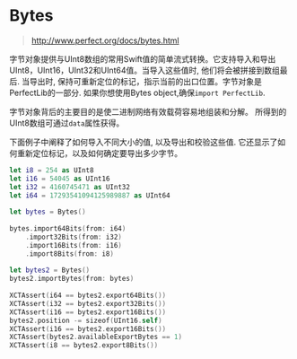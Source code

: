 # Bytes

> http://www.perfect.org/docs/bytes.html

字节对象提供与UInt8数组的常用Swift值的简单流式转换。它支持导入和导出UInt8，UInt16，UInt32和UInt64值。当导入这些值时, 他们将会被拼接到数组最后. 当导出时, 保持可重新定位的标记，指示当前的出口位置。字节对象是PerfectLib的一部分. 如果你想使用Bytes object,确保`import PerfectLib`.

字节对象背后的主要目的是使二进制网络有效载荷容易地组装和分解。 所得到的UInt8数组可通过`data`属性获得。

下面例子中阐释了如何导入不同大小的值, 以及导出和校验这些值.  它还显示了如何重新定位标记，以及如何确定要导出多少字节。



```swift
let i8 = 254 as UInt8
let i16 = 54045 as UInt16
let i32 = 4160745471 as UInt32
let i64 = 17293541094125989887 as UInt64
 
let bytes = Bytes()
 
bytes.import64Bits(from: i64)
    .import32Bits(from: i32)
    .import16Bits(from: i16)
    .import8Bits(from: i8)
 
let bytes2 = Bytes()
bytes2.importBytes(from: bytes)
 
XCTAssert(i64 == bytes2.export64Bits())
XCTAssert(i32 == bytes2.export32Bits())
XCTAssert(i16 == bytes2.export16Bits())
bytes2.position -= sizeof(UInt16.self)
XCTAssert(i16 == bytes2.export16Bits())
XCTAssert(bytes2.availableExportBytes == 1)
XCTAssert(i8 == bytes2.export8Bits())
```



